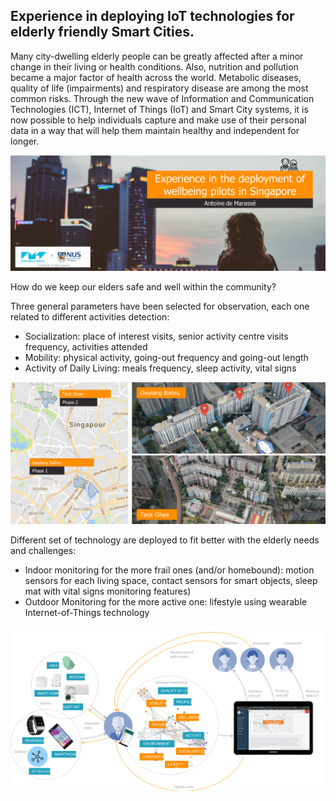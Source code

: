 
## Experience in deploying IoT technologies for elderly friendly Smart Cities.

Many city-dwelling elderly people can be greatly affected after a minor change in their living or health conditions. Also, nutrition and pollution became a major factor of health across the world. Metabolic diseases, quality of life (impairments) and respiratory disease are among the most common risks. Through the new wave of Information and Communication Technologies (ICT), Internet of Things (IoT) and Smart City systems, it is now possible to help individuals capture and make use of their personal data in a way that will help them maintain healthy and independent for longer. 

![Opening Antoine de Marasse](https://raw.githubusercontent.com/antoinedme/experience-iot/master/img/01-title.png) 

How do we keep our elders safe and well within the community? 

Three general parameters have been selected for observation, each one related to different activities detection:
- Socialization: place of interest visits, senior activity centre visits frequency, activities attended
- Mobility: physical activity, going-out frequency and going-out length
- Activity of Daily Living: meals frequency, sleep activity, vital signs

![Singapore Deployments](https://raw.githubusercontent.com/antoinedme/experience-iot/master/img/02-deployments.png) 

Different set of technology are deployed to fit better with the elderly needs and challenges:
- Indoor monitoring for the more frail ones (and/or homebound): motion sensors for each living space, contact sensors for smart objects, sleep mat with vital signs monitoring features)
- Outdoor Monitoring for the more active one: lifestyle using wearable Internet-of-Things technology

![Pilots Technology](https://raw.githubusercontent.com/antoinedme/experience-iot/master/img/03-technology.png)

